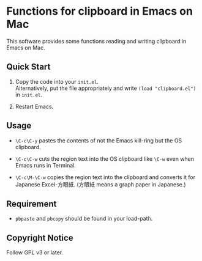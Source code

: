 # Functions for clipboard in Emacs on Mac

This software provides some functions reading and writing clipboard in Emacs on Mac.

## Quick Start

1. Copy the code into your `init.el`.  
Alternatively, put the file appropriately and write `(load "clipboard.el")` in `init.el`.

2. Restart Emacs.

## Usage

* `\C-c\C-y` pastes the contents of not the Emacs kill-ring but the OS clipboard.

* `\C-c\C-w` cuts the region text into the OS clipboard like `\C-w` even when Emacs runs in Terminal.

* `\C-c\M-\C-w` copies the region text into the clipboard and converts it for Japanese Excel-方眼紙.  (方眼紙 means a graph paper in Japanese.)

## Requirement

* `pbpaste` and `pbcopy` should be found in your load-path.

## Copyright Notice

Follow GPL v3 or later.

